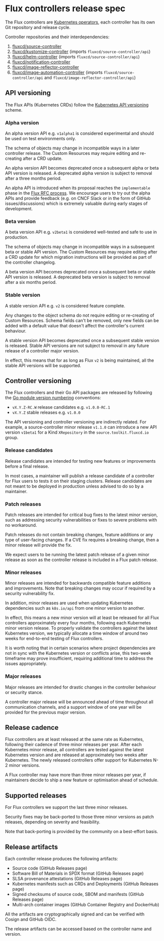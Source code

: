 # Flux controllers release spec

The Flux controllers are 
[Kubernetes operators](https://kubernetes.io/docs/concepts/extend-kubernetes/operator/),
each controller has its own Git repository and release cycle.

Controller repositories and their interdependencies:

1. [fluxcd/source-controller](https://github.com/fluxcd/source-controller)
2. [fluxcd/kustomize-controller](https://github.com/fluxcd/kustomize-controller) (imports `fluxcd/source-controller/api`)
3. [fluxcd/helm-controller](https://github.com/fluxcd/helm-controller) (imports `fluxcd/source-controller/api`)
4. [fluxcd/notification-controller](https://github.com/fluxcd/notification-controller)
5. [fluxcd/image-reflector-controller](https://github.com/fluxcd/image-reflector-controller)
6. [fluxcd/image-automation-controller](https://github.com/fluxcd/image-automation-controller) (imports `fluxcd/source-controller/api` and `fluxcd/image-reflector-controller/api`)

## API versioning 

The Flux APIs (Kubernetes CRDs) follow the
[Kubernetes API versioning](https://kubernetes.io/docs/reference/using-api/#api-versioning) scheme.

### Alpha version

An alpha version API e.g. `v1alpha1` is considered experimental and should be used on
test environments only.

The schema of objects may change in incompatible ways in a later controller release.
The Custom Resources may require editing and re-creating after a CRD update.

An alpha version API becomes deprecated once a subsequent alpha or beta API version is released.
A deprecated alpha version is subject to removal after a three months period.

An alpha API is introduced when its proposal reaches the  `implementable` phase in the
[Flux RFC process](https://github.com/fluxcd/flux2/tree/main/rfcs).
We encourage users to try out the alpha APIs and provide feedback
(e.g. on CNCF Slack or in the form of GitHub issues/discussions)
which is extremely valuable during early stages of development.

### Beta version

A beta version API e.g. `v2beta1` is considered well-tested and safe to use in production.

The schema of objects may change in incompatible ways in a subsequent beta or stable API version.
The Custom Resources may require editing after a CRD update for which migration instructions will be
provided as part of the controller changelog.

A beta version API becomes deprecated once a subsequent beta or stable API version is released. 
A deprecated beta version is subject to removal after a six months period.

### Stable version

A stable version API e.g. `v2` is considered feature complete.

Any changes to the object schema do not require editing or re-creating of Custom Resources.
Schema fields can't be removed, only new fields can be added with a default value that
doesn't affect the controller's current behaviour.

A stable version API becomes deprecated once a subsequent stable version is released.
Stable API versions are not subject to removal in any future release of a controller major version.

In effect, this means that for as long as Flux `v2` is being maintained, all the stable API versions 
will be supported.

## Controller versioning

The Flux controllers and their Go API packages are released by following the
[Go module version numbering](https://go.dev/doc/modules/version-numbers) conventions:

- `vX.Y.Z-RC.W` release candidates e.g. `v1.0.0-RC.1`
- `vX.Y.Z` stable releases e.g. `v1.0.0`

The API versioning and controller versioning are indirectly related. For example,
a source-controller minor release `v1.1.0` can introduce a new API version
`v1beta1` for a Kind `XRepository` in the `source.toolkit.fluxcd.io` group.

### Release candidates

Release candidates are intended for testing new features or improvements before a final release.

In most cases, a maintainer will publish a release candidate of a controller for Flux users
to tests it on their staging clusters. Release candidates are not meant to be deployed in production
unless advised to do so by a maintainer.

### Patch releases

Patch releases are intended for critical bug fixes to the latest minor version, such as addressing security
vulnerabilities or fixes to severe problems with no workaround.

Patch releases do not contain breaking changes, feature additions or any type of user-facing changes.
If a CVE fix requires a breaking change, then a minor release will provide the fix.

We expect users to be running the latest patch release of a given minor release as soon as the
controller release is included in a Flux patch release.

### Minor releases

Minor releases are intended for backwards compatible feature additions and improvements.
Note that breaking changes may occur if required by a security vulnerability fix.

In addition, minor releases are used when updating Kubernetes dependencies such
as `k8s.io/api` from one minor version to another.

In effect, this means a new minor version will at least be released for all Flux
controllers approximately every four months, following each Kubernetes minor version release.
To properly validate the controllers against the latest Kubernetes version,
we typically allocate a time window of around two weeks for end-to-end testing of Flux controllers.

It is worth noting that in certain scenarios where project dependencies are not in sync with
the Kubernetes version or conflicts arise, this two-week timeframe may prove insufficient,
requiring additional time to address the issues appropriately.

### Major releases

Major releases are intended for drastic changes in the controller behaviour or security stance.

A controller major release will be announced ahead of time throughout all communication channels,
and a support window of one year will be provided for the previous major version.

## Release cadence

Flux controllers are at least released at the same rate as Kubernetes, following their cadence of three
minor releases per year. After each Kubernetes minor release, all controllers are tested against the latest
Kubernetes version and are released at approximately two weeks after Kubernetes.
The newly released controllers offer support for Kubernetes N-2 minor versions.

A Flux controller may have more than three minor releases per year, if maintainers decide to ship a 
new feature or optimisation ahead of schedule.

## Supported releases

For Flux controllers we support the last three minor releases.

Security fixes may be back-ported to those three minor versions as patch releases,
depending on severity and feasibility.

Note that back-porting is provided by the community on a best-effort basis.

## Release artifacts

Each controller release produces the following artifacts:

- Source code (GitHub Releases page)
- Software Bill of Materials in SPDX format (GitHub Releases page)
- SLSA provenance attestations (GitHub Releases page)
- Kubernetes manifests such as CRDs and Deployments (GitHub Releases page)
- Signed checksums of source code, SBOM and manifests (GitHub Releases page)
- Multi-arch container images (GitHub Container Registry and DockerHub)

All the artifacts are cryptographically signed and can be verified with Cosign and GitHub OIDC.

The release artifacts can be accessed based on the controller name and version.

